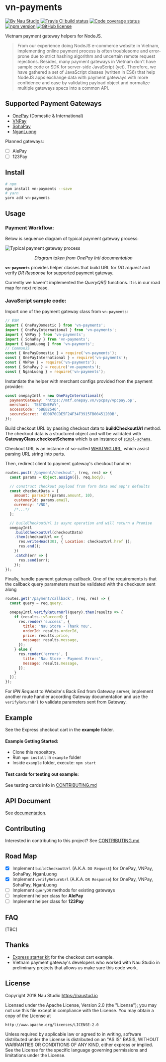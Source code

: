 # vn-payments

[![By Nau Studio](https://img.shields.io/badge/By-Nau%20Studio-977857.svg)](https://naustud.io)
[![Travis CI build status](https://img.shields.io/travis/naustudio/node-vn-payments/develop.svg)](https://travis-ci.org/naustudio/node-vn-payments/)
[![Code coverage status](https://img.shields.io/codecov/c/github/naustudio/node-vn-payments/develop.svg)](https://codecov.io/gh/naustudio/node-vn-payments/branch/develop)
[![npm version](https://img.shields.io/npm/v/vn-payments.svg)](https://www.npmjs.com/package/vn-payments)
[![GitHub license](https://img.shields.io/github/license/naustudio/node-vn-payments.svg)](https://github.com/naustudio/node-vn-payments/blob/master/LICENSE)

Vietnam payment gateway helpers for NodeJS.

> From our experience doing NodeJS e-commerce website in Vietnam, implementing online payment process is often troublesome and error-prone due to strict hashing algorithm and uncertain remote request rejections.
> Besides, many payment gateways in Vietnam don't have sample code or SDK for server-side JavaScript (yet). Therefore, we have gathered a set of JavaScript classes (written in ES6) that help NodeJS apps exchange data with payment gateways with more confidence and ease by validating payload object and normalize multiple gateways specs into a common API.

## Supported Payment Gateways

* [OnePay](http://onepay.com.vn/) (Domestic & International)
* [VNPay](https://vnpay.vn/)
* [SohaPay](https://sohapay.vn/)
* [NganLuong](https://www.nganluong.vn/nganluong/home.html)

Planned gateways:

* [ ] AlePay
* [ ] 123Pay

## Install

```sh
# npm
npm install vn-payments --save
# yarn
yarn add vn-payments
```

## Usage

### Payment Workflow:

Below is sequence diagram of typical payment gateway process:

![Typical payment gateway process](https://raw.githubusercontent.com/naustudio/node-vn-payments/master/docs/payment-gateway-process.jpg)

<p align="center"><em>Diagram taken from OnePay Intl documentation</em></p>

**`vn-payments`** provides helper classes that build URL for _DO request_ and verify _DR Response_ for supported payment gateway.

Currently we haven't implemented the _QueryQR()_ functions. It is in our road map for next release.

### JavaScript sample code:

Import one of the payment gateway class from `vn-payments`:

```js
// ESM
import { OnePayDomestic } from 'vn-payments';
import { OnePayInternational } from 'vn-payments';
import { VNPay } from 'vn-payments';
import { SohaPay } from 'vn-payments';
import { NganLuong } from 'vn-payments';
// CommonJS
const { OnePayDomestic } = require('vn-payments');
const { OnePayInternational } = require('vn-payments');
const { VNPay } = require('vn-payments');
const { SohaPay } = require('vn-payments');
const { NganLuong } = require('vn-payments');
```

Instantiate the helper with merchant configs provided from the payment provider:

```js
const onepayIntl = new OnePayInternational({
  paymentGateway: 'https://mtf.onepay.vn/vpcpay/vpcpay.op',
  merchant: 'TESTONEPAY',
  accessCode: '6BEB2546',
  secureSecret: '6D0870CDE5F24F34F3915FB0045120DB',
});
```

Build checkout URL by passing checkout data to **buildCheckoutUrl** method. The checkout data is a structured object and will be validated with **GatewayClass.checkoutSchema** which is an instance of [`simpl-schema`](https://github.com/aldeed/simple-schema-js).

Checkout URL is an instance of so-called [WHATWG URL](https://nodejs.org/api/url.html#url_url), which assist parsing URL string into parts.

Then, redirect client to payment gateway's checkout handler:

```js
routes.post('/payment/checkout', (req, res) => {
  const params = Object.assign({}, req.body);

  // construct checkout payload from form data and app's defaults
  const checkoutData = {
    amount: parseInt(params.amount, 10),
    customerId: params.email,
    currency: 'VND',
    /*...*/
  };

  // buildCheckoutUrl is async operation and will return a Promise
  onepayIntl
    .buildCheckoutUrl(checkoutData)
    .then(checkoutUrl => {
      res.writeHead(301, { Location: checkoutUrl.href });
      res.end();
    })
    .catch(err => {
      res.send(err);
    });
});
```

Finally, handle payment gateway callback. One of the requirements is that the callback query parameters must be validated with the checksum sent along

```js
routes.get('/payment/callback', (req, res) => {
  const query = req.query;

  onepayIntl.verifyReturnUrl(query).then(results => {
    if (results.isSucceed) {
      res.render('success', {
        title: 'Nau Store - Thank You',
        orderId: results.orderId,
        price: results.price,
        message: results.message,
      });
    } else {
      res.render('errors', {
        title: 'Nau Store - Payment Errors',
        message: results.message,
      });
    }
  });
});
```

For _IPN Request_ to Website's Back End from Gateway server, implement another route handler according Gateway documentation and use the `verifyReturnUrl` to validate parameters sent from Gateway.

## Example

See the Express checkout cart in the **example** folder.

#### Example Getting Started:

* Clone this repository.
* Run `npm install` in `example` folder
* Inside `example` folder, execute: `npm start`

#### Test cards for testing out example:

See testing cards info in [CONTRIBUTING.md](https://github.com/naustudio/node-vn-payments/blob/master/CONTRIBUTING.md#testing-cards-for-payment-tests)

## API Document

See [documentation](http://code.naustud.io/node-vn-payments).

## Contributing

Interested in contributing to this project? See [CONTRIBUTING.md](https://github.com/naustudio/node-vn-payments/blob/master/CONTRIBUTING.md)

## Road Map

* [x] Implement `buildCheckoutUrl` (A.K.A. `DO Request`) for OnePay, VNPay, SohaPay, NganLuong
* [x] Implement `verifyReturnUrl` (A.K.A. `DR Response`) for OnePay, VNPay, SohaPay, NganLuong
* [ ] Implement `queryDR` methods for existing gateways
* [ ] Implement helper class for **AlePay**
* [ ] Implement helper class for **123Pay**

## FAQ

[TBC]

## Thanks

* [Express starter kit](https://github.com/vmasto/express-babel) for the checkout cart example.
* Vietnam payment gateway's developers who worked with Nau Studio in preliminary projects that allows us make sure this code work.

## License

Copyright 2018 Nau Studio <https://naustud.io>

Licensed under the Apache License, Version 2.0 (the "License");
you may not use this file except in compliance with the License.
You may obtain a copy of the License at

    http://www.apache.org/licenses/LICENSE-2.0

Unless required by applicable law or agreed to in writing, software
distributed under the License is distributed on an "AS IS" BASIS,
WITHOUT WARRANTIES OR CONDITIONS OF ANY KIND, either express or implied.
See the License for the specific language governing permissions and
limitations under the License.
